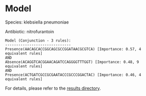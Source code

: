 
# Model

Species: klebsiella pneumoniae

Antibiotic: nitrofurantoin

```
Model (Conjunction - 3 rules):
------------------------------
Presence(AACAGCACCGGCAGCGCCGGATAACGCGTCA) [Importance: 0.57, 4 equivalent rules]
AND
Absence(ACAGGTCACGGAACAGATCCAGGGGTTTGGT) [Importance: 0.48, 9 equivalent rules]
AND
Presence(ACTGATCGCCGCGAATACCCGCCCGGACTAC) [Importance: 0.46, 4 equivalent rules]

```

For details, please refer to the [results directory](../../../../../results/scm_b/klebsiella%20pneumoniae/nitrofurantoin/repeat_8/).

